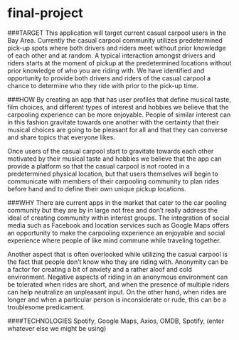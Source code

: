 # final-project

###TARGET
This application will target current casual carpool users in the Bay Area. Currently the casual carpool community utilizes predetermined pick-up spots where both drivers and riders meet without prior knowledge of each other and at random. A typical interaction amongst drivers and riders starts at the moment of pickup at the predetermined locations without prior knowledge of who you are riding with.
We have identified and opportunity to provide both drivers and riders of the casual carpool a chance to determine who they ride with prior to the pick-up time.

###HOW
By creating an app that has user profiles that define musical taste, film choices, and different types of interest and hobbies we believe that the carpooling experience can be more enjoyable. People of similar interest can in this fashion gravitate towards one another with the certainty that their musical choices are going to be pleasant for all and that they can converse and share topics that everyone likes.

Once users of the casual carpool start to gravitate towards each other motivated by their musical taste and hobbies we believe that the app can provide a platform so that the casual carpool is not rooted in a predetermined physical location, but that users themselves will begin to communicate with members of their carpooling community to plan rides before hand and to define their own unique pickup locations. 

###WHY
There are current apps in the market that cater to the car pooling community but they are by in large not free and don’t really address the ideal of creating community within interest groups. The integration of social media such as Facebook and location services such as Google Maps offers an opportunity to make the carpooling experience an enjoyable and social experience where people of like mind commune while traveling together. 

Another aspect that is often overlooked while utilizing the casual carpool is the fact that people don’t know who they are riding with. Anonymity can be a factor for creating a bit of anxiety and a rather aloof and cold environment. Negative aspects of riding in an anonymous environment can be tolerated when rides are short, and when the presence of multiple riders can help neutralize an unpleasant input. On the other hand, when rides are longer and when a particular person is inconsiderate or rude, this can be a troublesome predicament.

####TECHNOLOGIES
Spotify, Google Maps, Axios, OMDB, Spotify, (enter whatever else we might be using)


